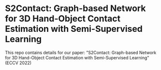 # S2Contact: Graph-based Network for 3D Hand-Object Contact Estimation with Semi-Supervised Learning

This repo contains details for our paper: "S2Contact: Graph-based Network for 3D Hand-Object Contact Estimation with Semi-Supervised Learning" (ECCV 2022)
